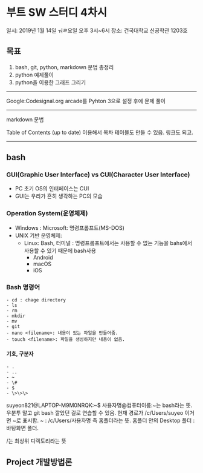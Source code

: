 # 부트 SW 스터디 4차시

일시: 2019년 1월 14일 ㅝㄹ요일 오후 3시~6시
장소: 건국대학교 신공학관 1203호

## 목표

1. bash, git, python, markdown 문법 총정리
2. python 예제풀이
3. python을 이용한 그래프 그리기

---
Google:Codesignal.org
arcade를 Pyhton 3으로 설정 후에 문제 풀이

---

markdown 문법

Table of Contents (up to date)
이용해서 목차 테이블도 만들 수 있음. 링크도 되고.

---



## bash

### GUI(Graphic User Interface) vs CUI(Character User Interface)

- PC 초기 OS의 인터페이스는 CUI
- GUI는 우리가 흔히 생각하는 PC의 모습

### Operation System(운영체제)
- Windows : Microsoft: 명령프롬프트(MS-DOS)
- UNIX 기반 운영체제:
    - Linux: Bash, 터미널 : 명령프롬프트에서는 사용할 수 없는 기능을 bahs에서 사용할 수 있기 때문에 bash사용
        - Android
        - macOS
        - iOS

### Bash 명령어
    - cd : chage directory
    - ls
    - rm
    - mkdir
    - mv
    - git
    - nano <filename>: 내용이 있는 파일을 만들어줌.
    - touch <filename>: 파일을 생성하지만 내용이 없음.

#### 기호, 구분자
    - .
    - ..
    - ~
    - \#
    - $
    - \>\>\>

suyeon821@LAPTOP-M9M0NRQK:~$
사용자명@컴퓨터이름:~는 bash라는 뜻.
우분투 말고 git bash 깔았던 걸로 연습할 수 있음.
현재 경로가 /c/Users/suyeo
이거면 ~로 표시함.
~ : /c/Users/사용자명 즉 홈폴더라는 뜻.
홈폴더 안의 Desktop 폴더 : 바탕화면 폴더.

/는 최상위 디렉토리라는 뜻

## Project 개발방법론

